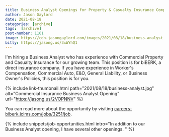```yaml
---
title: Business Analyst Openings for Property & Casualty Insurance Company
author: Jason Gaylord
date: 2021-08-18
categories: [archive]
tags:  [archive]
post-number: 1161
image: https://cdn.jasongaylord.com/images/2021/08/18/business-analyst.jpg
bitly: https://jasong.us/3xWYhQ1
---
```


I'm hiring a Business Analyst who has experience with Commercial Property and Casualty Insurance for our growing team. This position is for biBERK, a direct insurance company. If you have experience in Worker's Compensation, Commercial Auto, E&O, General Liability, or Business Owner's Policies, this position is for you.

{% include link-thumbnail.html path="2021/08/18/business-analyst.jpg" alt="Commercial Insurance Business Analyst Opening" url="https://jasong.us/2VOPNNV" %}

You can read more about the opportunity by visiting [careers-biberk.icims.com/jobs/3251/job](https://jasong.us/2VOPNNV).

{% include snippets/job-opportunities.html intro="In addition to our Business Analyst opening, I have several other openings. " %}